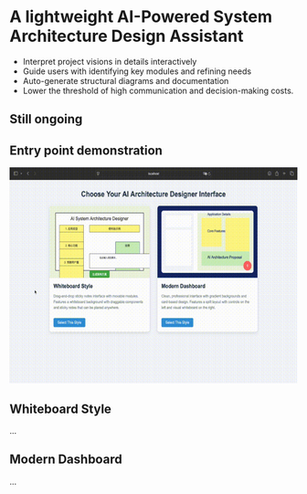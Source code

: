 

# A lightweight AI-Powered System Architecture Design Assistant

- Interpret project visions in details interactively
- Guide users with identifying key modules and refining needs
- Auto-generate structural diagrams and documentation
- Lower the threshold of high communication and decision-making costs.

## Still ongoing


## Entry point demonstration

![](docs//EntryPoint.gif)

## Whiteboard Style

...

## Modern Dashboard

...
